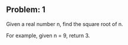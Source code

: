 Problem: 1
---
Given a real number n, find the square root of n.

For example, given n = 9, return 3.
